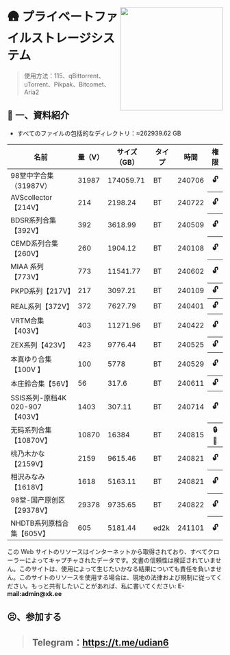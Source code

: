 <div class="markdown-body css-0"><img align="right" width="240" src="https://r2.xk.ee/favicon.apng">
<h1>🛖 プライベートファイルストレージシステム </h1>
<blockquote>
<p>使用方法：115、qBittorrent、uTorrent、Pikpak、Bitcomet、Aria2</p>
</blockquote>
<h2>🎤 一、資料紹介</h2>
<ul>
<li>すべてのファイルの包括的なディレクトリ：≈262939.62 GB</li>
</ul>
<table>
<thead><tr><th>名前</th><th>量（V）</th><th>サイズ（GB）</th><th>タイプ</th><th>時間</th><th>権限</th>
</thead><tbody>
<tr><td>98堂中字合集（31987V）</td><td>31987</td><td>174059.71</td><td>BT</td><td>240706</td><th>🔓️</th>
<tr><td>AVScollector【214V】</td><td>214</td><td>2198.24</td><td>BT</td><td>240722</td><th>🔓️</th>
<tr><td>BDSR系列合集【392V】</td><td>392</td><td>3618.99</td><td>BT</td><td>240509</td><th>🔓️</th>
<tr><td>CEMD系列合集【260V】</td><td>260</td><td>1904.12</td><td>BT</td><td>240108</td><th>🔓️</th>
<tr><td>MIAA 系列【773V】</td><td>773</td><td>11541.77</td><td>BT</td><td>240602</td><th>🔓️</th>
<tr><td>PKPD系列【217V】</td><td>217</td><td>3097.21</td><td>BT</td><td>240109</td><th>🔓️</th>
<tr><td>REAL系列【372V】</td><td>372</td><td>7627.79</td><td>BT</td><td>240401</td><th>🔓️</th>
<tr><td>VRTM合集【403V】</td><td>403</td><td>11271.96</td><td>BT</td><td>240422</td><th>🔓️</th>
<tr><td>ZEX系列【423V】</td><td>423</td><td>9776.44</td><td>BT</td><td>240525</td><th>🔓️</th>
<tr><td>本真ゆり合集【100V 】</td><td>100</td><td>5778</td><td>BT</td><td>240529</td><th>🔓️</th>
<tr><td>本庄鈴合集【56V】</td><td>56</td><td>317.6</td><td>BT</td><td>240611</td><th>🔓️</th>
<tr><td>SSIS系列-原档4K 020-907 【403V】</td><td>1403</td><td>307.11</td><td>BT</td><td>240714</td><th>🔓️</th>
<tr><td>无码系列合集【10870V】</td><td>10870</td><td>16384</td><td>BT</td><td>240815</td><th>🔒🔑️</th>
<tr><td>桃乃木かな【2159V】</td><td>2159</td><td>9615.46</td><td>BT</td><td>240821</td><th>🔓</th>
<tr><td>相沢みなみ【1618V】</td><td>1618</td><td>5163.11</td><td>BT</td><td>240821</td><th>🔓️</th>
<tr><td>98堂-国产原创区【29378V】</td><td>29378</td><td>9735.65</td><td>BT</td><td>240822</td><th>🔓️</th>
<tr><td>NHDTB系列原档合集【605V】</td><td>605</td><td>5181.44</td><td>ed2k</td><td>241101</td><th>🔓️</th>
</tbody></table>
<p>この Web サイトのリソースはインターネットから取得されており、すべてクローラーによってキャプチャされたデータです。文書の信頼性は検証されていません。このサイトは、使用によって生じたいかなる結果についても責任を負いません。このサイトのリソースを使用する場合は、現地の法律および規制に従ってください。もっと共有したいことがあれば、私に書いてください:  <strong>E-mail:admin@xk.ee</strong> </p>

<h2>☹、参加する<h2>
<blockquote>
<p>Telegram：<a href="https://t.me/udian6">https://t.me/udian6</a></p>
</blockquote></div>
